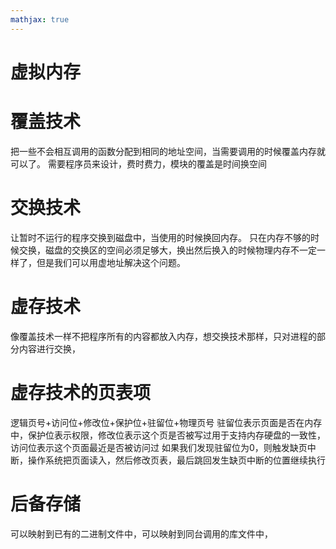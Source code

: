 ```yaml
---
mathjax: true
---
```




# 虚拟内存
# 覆盖技术
 把一些不会相互调用的函数分配到相同的地址空间，当需要调用的时候覆盖内存就可以了。
 需要程序员来设计，费时费力，模块的覆盖是时间换空间
# 交换技术
 让暂时不运行的程序交换到磁盘中，当使用的时候换回内存。
 只在内存不够的时候交换，磁盘的交换区的空间必须足够大，换出然后换入的时候物理内存不一定一样了，但是我们可以用虚地址解决这个问题。
# 虚存技术
 像覆盖技术一样不把程序所有的内容都放入内存，想交换技术那样，只对进程的部分内容进行交换，
<!-- more -->
# 虚存技术的页表项
 逻辑页号+访问位+修改位+保护位+驻留位+物理页号
 驻留位表示页面是否在内存中，保护位表示权限，修改位表示这个页是否被写过用于支持内存硬盘的一致性，访问位表示这个页面最近是否被访问过
 如果我们发现驻留位为0，则触发缺页中断，操作系统把页面读入，然后修改页表，最后跳回发生缺页中断的位置继续执行
# 后备存储
 可以映射到已有的二进制文件中，可以映射到同台调用的库文件中，